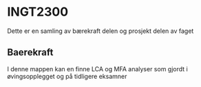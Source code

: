 # INGT2300
Dette er en samling av bærekraft delen og prosjekt delen av faget

## Baerekraft
I denne mappen kan en finne LCA og MFA analyser som gjordt i øvingsopplegget og på tidligere eksamner

##
